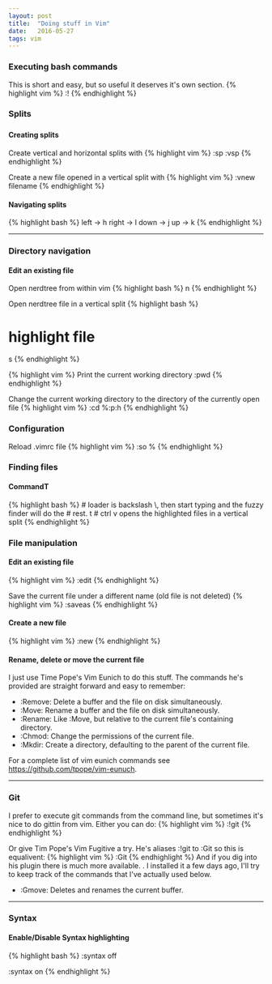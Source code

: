 ```yaml
---
layout: post
title:  "Doing stuff in Vim"
date:   2016-05-27
tags: vim
---
```


<h3>Executing bash commands</h3>
This is short and easy, but so useful it deserves it's own section.
{% highlight vim %}
:!<command>
{% endhighlight %}


<h3>Splits<h3>
<h4>Creating splits</h4>
Create vertical and horizontal splits with
{% highlight vim %}
:sp
:vsp
{% endhighlight %}

Create a new file opened in a vertical split with
{% highlight vim %}
:vnew filename
{% endhighlight %}

<h4>Navigating splits</h4>
{% highlight bash %}
left  -> <ctrl>h
right -> <ctrl>l
down  -> <ctrl>j
up    -> <ctrl>k
{% endhighlight %}

<hr>
<h3>Directory navigation</h3>
<h4>Edit an existing file</h4>
Open nerdtree from within vim
{% highlight bash %}
<ctrl>n<esc>
{% endhighlight %}

Open nerdtree file in a vertical split
{% highlight bash %}
# highlight file
s
{% endhighlight %}

{% highlight vim %}
Print the current working directory
:pwd
{% endhighlight %}

Change the current working directory to the directory of the currently open file
{% highlight vim %}
:cd %:p:h
{% endhighlight %}

<h3>Configuration</h3>
Reload .vimrc file
{% highlight vim %}
:so %
{% endhighlight %}

<h3>Finding files</h3>
<h4>CommandT</h4>
{% highlight bash %}
# loader is backslash \, then start typing and the fuzzy finder will do the
# rest.
<loader>t
# ctrl v opens the highlighted files in a vertical split
<c-v>
{% endhighlight %}

<h3>File manipulation</h3>
<h4>Edit an existing file</h4>
{% highlight vim %}
:edit <filename>
{% endhighlight %}

Save the current file under a different name (old file is not deleted)
{% highlight vim %}
:saveas <filename>
{% endhighlight %}


<h4>Create a new file</h4>
{% highlight vim %}
:new <filename>
{% endhighlight %}
<h4>Rename, delete or move the current file</h4>
<p>I just use Time Pope's Vim Eunich to do this stuff.  The commands he's provided are straight forward and easy to remember:</p>
<ul>
<li>:Remove: Delete a buffer and the file on disk simultaneously.
<li>:Move: Rename a buffer and the file on disk simultaneously.
<li>:Rename: Like :Move, but relative to the current file's containing directory.
<li>:Chmod: Change the permissions of the current file.
<li>:Mkdir: Create a directory, defaulting to the parent of the current file.
</ul>
<p>For a complete list of vim eunich commands see <a href="https://github.com/tpope/vim-eunuch">https://github.com/tpope/vim-eunuch</a>.</p>


<hr>
<h3>Git</h3>
<p>I prefer to execute git commands from the command line, but sometimes it's nice
to do gittin from vim.  Either you can do:
{% highlight vim %}
:!git <command>
{% endhighlight %}

Or give Tim Pope's Vim Fugitive a try.  He's aliases :!git to :Git so this is 
equalivent: 
{% highlight vim %}
:Git <command>
{% endhighlight %}
And if you dig into his plugin there is much more available.
<a href="https://github.com/tpope/vim-fugitive"></a>.
I installed it a few days ago, I'll try to keep track of the commands that I've
actually used below.
<ul>
<li>:Gmove: Deletes and renames the current buffer. 
</ul>

<hr>
<h3>Syntax</h3>
<h4>Enable/Disable Syntax highlighting</h4>
{% highlight bash %}
:syntax off

:syntax on
{% endhighlight %}
